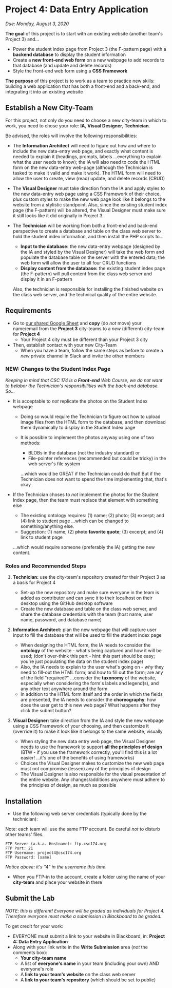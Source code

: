 # Project 4: Data Entry Application

*Due: Monday, August 3, 2020*

**The goal** of this project is to start with an existing website (another team's Project 3) and...

- Power the student index page from Project 3 (the F-pattern page) with a **backend database** to display the student information
- Create a **new front-end web form** on a new webpage to add records to that database (and update and delete records)
- Style the front-end web form using a **CSS Framework**

**The purpose** of this project is to work as a team to practice new skills: building a web application that has both a front-end and a back-end, and integrating it into an existing website

## Establish a New City-Team

For this project, not only do you need to choose a new city-team in which to work, you need to chose your role: **IA**, **Visual Designer**, **Technician**.

Be advised, the roles will involve the following responsibilities:

- The **Information Architect** will need to figure out how and where to include the new data-entry web page, and exactly what content is needed to explain it (headings, prompts, labels ...everything to explain what the user needs to know); the IA will also need to code the HTML form on the new data-entry web-page (although the Technician is tasked to make it valid and make it work).  The HTML form will need to allow the user to create, view (read) update,  and delete records (CRUD)

- The **Visual Designer** must take direction from the IA and apply styles to the new data-entry web page using a CSS Framework of their choice, *plus* custom styles to make the new web page look like it belongs to the website from a stylistic standpoint.  Also, since the existing student index page (the F-pattern) will be altered, the Visual Designer must make sure it still looks like it did originally in Project 3.

- The **Technician** will be working from both a front-end and back-end perspective to create a database and table on the class web server to hold the student index information, and then install the PHP scripts to...

  - **Input to the database:** the new data-entry webpage (designed by the IA and styled by the Visual Designer) will take the web form and populate the database table on the server with the entered data; the web form will allow the user to all four CRUD functions
  - **Display content from the database:** the existing student index page (the F-pattern) will pull content from the class web server and display it in an F-pattern

  Also, the technician is responsible for installing the finished website on the class web server, and the technical quality of the entire website.

## Requirements

- Go to [our shared Google Sheet](https://docs.google.com/spreadsheets/d/1z0z8gNCR0_-zW18ft0YDoiLPn6z4OTuAM5P8jVIa7cg/edit#gid=0)  and **copy** (do *not* move) your name/email from the **Project 3** city-teams to a *new* (different) city-team for **Project 4**
  - Your Project 4 city must be different than your Project 3 city
- Then, establish contact with your new City-Team
  - When you have a team, follow the same steps as before to create a *new* private channel in Slack and invite the other members

### NEW: Changes to the Student Index Page

*Keeping in mind that CSC 174 is a **Front-end** Web Course, we do not want to belabor the Technician's responsibilities with the back-end database.  So...*

- It is acceptable to *not* replicate the photos on the Student Index webpage

  - Doing so would require the Technician to figure out how to upload image files from the HTML form to the database, and then download them dynamically to display in the Student Index page

  - It is possible to implement the photos anyway using one of two methods: 

    - BLOBs in the database (not the industry standard) or 
    - File-pointer references (recommended but could be tricky) in the web server's file system 

    ...which would be GREAT if the Technician could do that!  But if the Technician does not want to spend the time implementing that, that's okay

- If the Technician choses to *not* implement the photos for the Student Index page, then the team must replace that element with something else

  - The existing ontology requires: (1) name; (2) photo; (3) excerpt; and (4) link to student page ...which can be changed to something/anything else.  
  - Suggestion: (1) name; (2) <s>photo</s> **favorite quote**; (3) excerpt; and (4) link to student page

  ...which would require someone (preferably the IA) getting the new content.

### Roles and Recommended Steps

1. **Technician:** use the city-team's repository created for their Project 3 as a basis for Project 4
   - Set-up the new repository and make sure everyone in the team is added as contributor and can sync it to their localhost on their desktop using the GitHub desktop software
   - Create the new database and table on the class web server, and share the database credentials with the team (host name, user name, password, and database name)

2. **Information Architect:** plan the new webpage that will capture user input to fill the database that will be used to fill the student index page 
   - When designing the HTML form, the IA needs to consider the **ontology** of the website - what's being captured and how it will be used; (don't over-think this part - hint: this part should be easy; you're just populating the data on the student index page)
   - Also, the IA needs to explain to the user what's going on - *why* they need to fill-out the HTML form; and *how* to fill out the form; are any of the field "required?" ...consider the **taxonomy** of the website, especially when considering the form's labels and legend(s), and any other text anywhere around the form
   - In addition to the HTML form itself and the order in which the fields are presented, the IA needs to consider the **choreography**: how does the user get to this new web page?  What happens after they click the submit button?  

3. **Visual Designer:** take direction from the IA and style the new webpage using a CSS Framework of your choosing, and then customize it (override it) to make it look like it belongs to the same website, visually
   - When styling the new data entry web page, the Visual Designer needs to use the framework to support **all the principles of design** (BTW - if you use the framework correctly, you'll find this is a lot easier!  ...it's one of the benefits of using frameworks)
   - Choices the Visual Designer makes to customize the new web page must not compromise (lessen) any of the principles of design
   - The Visual Designer is also responsible for the visual presentation of the entire website.  Any changes/additions anywhere must adhere to the principles of design, as much as possible

## Installation

- Use the following web server credentials (typically done by the technician):

Note: each team will use the same FTP account. Be careful *not* to disturb other teams' files.

```
FTP Server (a.k.a. Hostname): ftp.csc174.org
FTP Port: 21
FTP Username: project4@csc174.org
FTP Password: [same]
```

*Notice above: it's "4" in the username this time*

- When you FTP-in to the account, create a folder using the name of your **city-team** and place your website in there

## Submit the Lab

*NOTE: this is different! Everyone will be graded as individuals for Project 4.  Therefore everyone must make a submission in Blackboard to be graded.*

To get credit for your work:

- EVERYONE must submit a link to your website in Blackboard, in: **Project 4: Data Entry Application**
- Along with your link write in the **Write Submission** area (*not* the comments box):
  - **Your city-team name**
  - A list of **everyone's name** in your team (including your own) AND everyone's role
  - A **link to your team's website** on the class web server
  - A **link to your team's repository** (which should be set to public)

